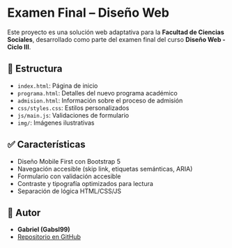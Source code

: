 # Examen Final – Diseño Web

Este proyecto es una solución web adaptativa para la **Facultad de Ciencias Sociales**, desarrollado como parte del examen final del curso **Diseño Web - Ciclo III**.

## 🧩 Estructura

- `index.html`: Página de inicio
- `programa.html`: Detalles del nuevo programa académico
- `admision.html`: Información sobre el proceso de admisión
- `css/styles.css`: Estilos personalizados
- `js/main.js`: Validaciones de formulario
- `img/`: Imágenes ilustrativas

## ✅ Características

- Diseño Mobile First con Bootstrap 5
- Navegación accesible (skip link, etiquetas semánticas, ARIA)
- Formulario con validación accesible
- Contraste y tipografía optimizados para lectura
- Separación de lógica HTML/CSS/JS

## 🧠 Autor

- **Gabriel (Gabsl99)**
- [Repositorio en GitHub](https://github.com/Gabsl99/EF)
